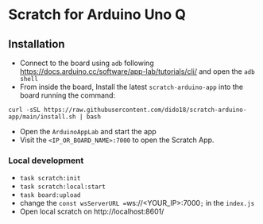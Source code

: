 # Scratch for Arduino Uno Q

## Installation

- Connect to the board using `adb` following https://docs.arduino.cc/software/app-lab/tutorials/cli/ and open the `adb shell`
- From inside the board, Install the latest `scratch-arduino-app` into the board running the command:

```
curl -sSL https://raw.githubusercontent.com/dido18/scratch-arduino-app/main/install.sh | bash
```

- Open the `ArduinoAppLab` and start the app
- Visit the `<IP_OR_BOARD_NAME>:7000` to open the Scratch App.

### Local development

- `task scratch:init`
- `task scratch:local:start`
- `ŧask board:upload`
- change the `const wsServerURL =`ws://<YOUR_IP>:7000`;` in the `index.js`
- Open local scratch on http://localhost:8601/
